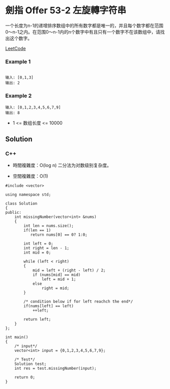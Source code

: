 # 劍指 Offer 53-2 左旋轉字符串

一个长度为n-1的递增排序数组中的所有数字都是唯一的，并且每个数字都在范围0～n-1之内。在范围0～n-1内的n个数字中有且只有一个数字不在该数组中，请找出这个数字。

[LeetCode](https://leetcode-cn.com/problems/que-shi-de-shu-zi-lcof/)

### Example 1
```

输入: [0,1,3]
输出: 2
```

### Example 2
```
输入: [0,1,2,3,4,5,6,7,9]
输出: 8
```


* 1 <= 数组长度 <= 10000


## Solution  

### C++

* 時間複雜度：O(log n) 二分法为对数级别复杂度。

* 空間複雜度：O(1) 

```
#include <vector>

using namespace std;

class Solution
{
public:
    int missingNumber(vector<int> &nums)
    {
        int len = nums.size();
        if(len == 1)
           return nums[0] == 0? 1:0;

        int left = 0;
        int right = len - 1;
        int mid = 0;

        while (left < right)
        {
            mid = left + (right - left) / 2;
            if (nums[mid] == mid)
                left = mid + 1;
            else
                right = mid;
        }

        /* condition below if for left reachch the end*/
        if(nums[left] == left)
            ++left;

        return left;
    }
};

int main()
{
    /* input*/
    vector<int> input = {0,1,2,3,4,5,6,7,9};

    /* Test*/
    Solution test;
    int res = test.missingNumber(input);

    return 0;
}
```